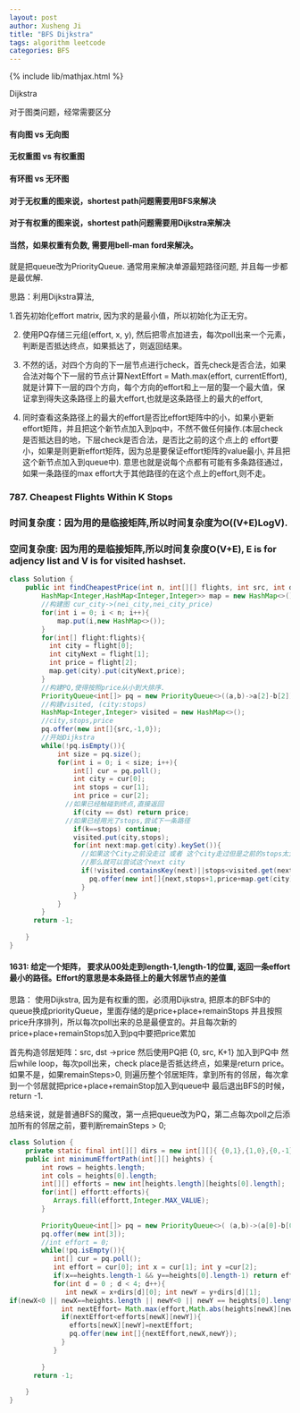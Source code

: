 ```yaml
---
layout: post
author: Xusheng Ji
title: "BFS Dijkstra"
tags: algorithm leetcode
categories: BFS
---
```


{% include lib/mathjax.html %}


<script type="text/javascript" async
  src="https://cdnjs.cloudflare.com/ajax/libs/mathjax/2.7.5/MathJax.js?config=TeX-MML-AM_CHTML">
</script>

<script type="text/x-mathjax-config">
  MathJax.Hub.Config({
    extensions: [
      "MathMenu.js",
      "MathZoom.js",
      "AssistiveMML.js",
      "a11y/accessibility-menu.js"
    ],
    jax: ["input/TeX", "output/CommonHTML"],
    TeX: {
      extensions: [
        "AMSmath.js",
        "AMSsymbols.js",
        "noErrors.js",
        "noUndefined.js",
      ]
    }
  });
</script>


Dijkstra 

对于图类问题，经常需要区分
#### 有向图 vs 无向图
#### 无权重图 vs 有权重图
#### 有环图 vs 无环图 

#### 对于无权重的图来说，shortest path问题需要用BFS来解决
#### 对于有权重的图来说，shortest path问题需要用Dijkstra来解决
#### 当然，如果权重有负数, 需要用bell-man ford来解决。


就是把queue改为PriorityQueue. 通常用来解决单源最短路径问题, 并且每一步都是最优解. 



思路：利用Dijkstra算法,  


1.首先初始化effort matrix, 因为求的是最小值，所以初始化为正无穷。


2. 使用PQ存储三元组(effort, x, y), 然后把零点加进去，每次poll出来一个元素，判断是否抵达终点，如果抵达了，则返回结果。 



3. 不然的话，对四个方向的下一层节点进行check，首先check是否合法，如果合法对每个下一层的节点计算NextEffort = Math.max(effort, currentEffort), 就是计算下一层的四个方向，每个方向的effort和上一层的娶一个最大值，保证拿到得失这条路径上的最大effort,也就是这条路径上的最大的effort,


4. 同时查看这条路径上的最大的effort是否比effort矩阵中的小，如果小更新effort矩阵，并且把这个新节点加入到pq中，不然不做任何操作.(本层check是否抵达目的地，下层check是否合法，是否比之前的这个点上的 effort要小，如果是则更新effort矩阵，因为总是要保证effort矩阵的value最小, 并且把这个新节点加入到queue中).
意思也就是说每个点都有可能有多条路径通过，如果一条路径的max effort大于其他路径的在这个点上的effort,则不走。


### 787. Cheapest Flights Within K Stops
### 时间复杂度：因为用的是临接矩阵,所以时间复杂度为O((V+E)LogV).
### 空间复杂度: 因为用的是临接矩阵,所以时间复杂度O(V+E), E is for adjency list and V is for visited hashset.
```java
class Solution {
    public int findCheapestPrice(int n, int[][] flights, int src, int dst, int k) {
        HashMap<Integer,HashMap<Integer,Integer>> map = new HashMap<>();
        //构建图 cur_city->(nei_city,nei_city_price)
        for(int i = 0; i < n; i++){
            map.put(i,new HashMap<>());
        }
        for(int[] flight:flights){
          int city = flight[0];
          int cityNext = flight[1];
          int price = flight[2];
          map.get(city).put(cityNext,price);
        }
        //构建PQ,使得按照price从小到大排序.
        PriorityQueue<int[]> pq = new PriorityQueue<>((a,b)->a[2]-b[2]);
        //构建visited, (city:stops)
        HashMap<Integer,Integer> visited = new HashMap<>();
        //city,stops,price
        pq.offer(new int[]{src,-1,0});
        //开始Dijkstra
        while(!pq.isEmpty()){
            int size = pq.size();
            for(int i = 0; i < size; i++){
                int[] cur = pq.poll();
                int city = cur[0];
                int stops = cur[1];
                int price = cur[2];
              //如果已经触碰到终点,直接返回
                if(city == dst) return price;
              //如果已经用光了stops,尝试下一条路径
                if(k==stops) continue;
                visited.put(city,stops);
                for(int next:map.get(city).keySet()){
                  //如果这个City之前没走过 或者 这个city走过但是之前的stops太大了,
                  //那么就可以尝试这个next city
                  if(!visited.containsKey(next)||stops<visited.get(next)){
                    pq.offer(new int[]{next,stops+1,price+map.get(city).get(next)});
                  }
                }
            }
        }
      return -1;
        
    }
}

```



#### 1631: 给定一个矩阵， 要求从00处走到length-1,length-1的位置, 返回一条effort最小的路径。Effort的意思是本条路径上的最大邻居节点的差值


思路： 使用Dijkstra, 因为是有权重的图，必须用Dijkstra, 把原本的BFS中的queue换成priorityQueue，里面存储的是price+place+remainStops
并且按照price升序排列，所以每次poll出来的总是最便宜的。并且每次新的price+place+remainStops加入到pq中要把price累加

首先构造邻居矩阵：src, dst ->price
然后使用PQ把 {0, src, K+1} 加入到PQ中
然后while loop，每次poll出来，check place是否抵达终点，如果是return price。
如果不是，如果remainSteps>0, 则遍历整个邻居矩阵，拿到所有的邻居，每次拿到一个邻居就把price+place+remainStop加入到queue中
最后退出BFS的时候，return -1.

总结来说，就是普通BFS的魔改，第一点把queue改为PQ，第二点每次poll之后添加所有的邻居之前，要判断remainSteps > 0;



```java
class Solution {
    private static final int[][] dirs = new int[][]{ {0,1},{1,0},{0,-1},{-1,0} };
    public int minimumEffortPath(int[][] heights) {
        int rows = heights.length;
        int cols = heights[0].length;
        int[][] efforts = new int[heights.length][heights[0].length];
        for(int[] effortt:efforts){
           Arrays.fill(effortt,Integer.MAX_VALUE);
        }
              
        PriorityQueue<int[]> pq = new PriorityQueue<>( (a,b)->(a[0]-b[0]) );
        pq.offer(new int[3]);
        //int effort = 0;
        while(!pq.isEmpty()){
           int[] cur = pq.poll();
           int effort = cur[0]; int x = cur[1]; int y =cur[2];  
           if(x==heights.length-1 && y==heights[0].length-1) return effort;
           for(int d = 0 ; d < 4; d++){
              int newX = x+dirs[d][0]; int newY = y+dirs[d][1];
if(newX<0 || newX==heights.length || newY<0 || newY == heights[0].length) continue;
             int nextEffort= Math.max(effort,Math.abs(heights[newX][newY]-heights[x][y]));
             if(nextEffort<efforts[newX][newY]){
               efforts[newX][newY]=nextEffort;
               pq.offer(new int[]{nextEffort,newX,newY});
             }
           }
        
        }
      return -1;
      
    }
}

```







